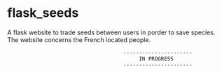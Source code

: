 # flask_seeds
 A flask website to trade seeds between users in porder to save species.
 The website concerns the French located people.
 
 
                                         ----------------------
                                              IN PROGRESS  
                                         ----------------------
    
